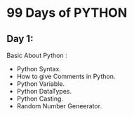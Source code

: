 # 99 Days of PYTHON

## Day 1:

Basic About Python :

- Python Syntax.
- How to give Comments in Python.
- Python Variable.
- Python DataTypes.
- Python Casting.
-  Random Number Geneerator. 


